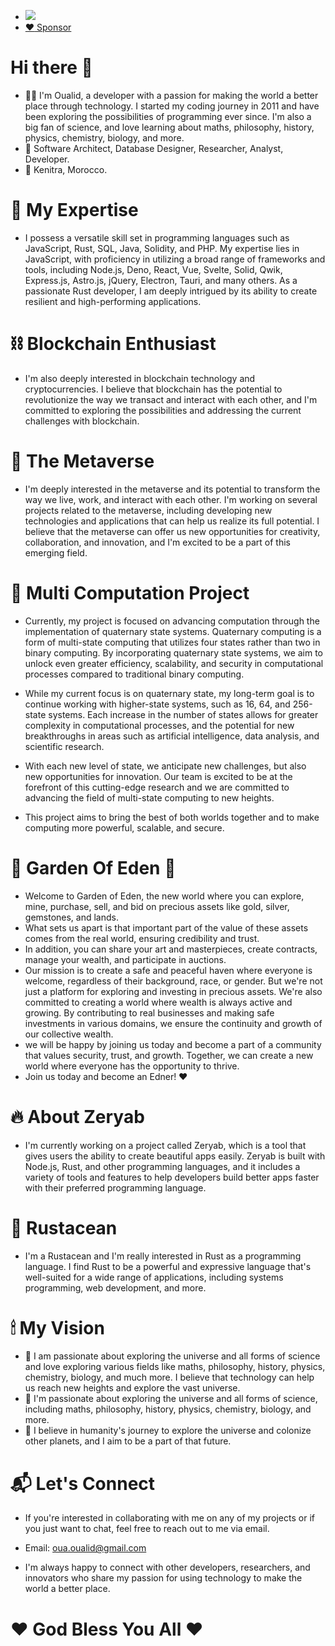 - [![](https://img.shields.io/static/v1?label=Sponsor&message=%E2%9D%A4&logo=GitHub&color=%23fe8e86)](https://github.com/sponsors/ouarrho)
- [:heart: Sponsor](https://github.com/sponsors/ouarrho)

# Hi there 👋
- 👨‍💻 I'm Oualid, a developer with a passion for making the world a better place through technology. I started my coding journey in 2011 and have been exploring the possibilities of programming ever since. I'm also a big fan of science, and love learning about maths, philosophy, history, physics, chemistry, biology, and more.
- 🏢 Software Architect, Database Designer, Researcher, Analyst, Developer.
- 📍 Kenitra, Morocco.

# 🥇 My Expertise
- I possess a versatile skill set in programming languages such as JavaScript, Rust, SQL, Java, Solidity, and PHP. My expertise lies in JavaScript, with proficiency in utilizing a broad range of frameworks and tools, including Node.js, Deno, React, Vue, Svelte, Solid, Qwik, Express.js, Astro.js, jQuery, Electron, Tauri, and many others. As a passionate Rust developer, I am deeply intrigued by its ability to create resilient and high-performing applications.

# ⛓️ Blockchain Enthusiast
- I'm also deeply interested in blockchain technology and cryptocurrencies. I believe that blockchain has the potential to revolutionize the way we transact and interact with each other, and I'm committed to exploring the possibilities and addressing the current challenges with blockchain.

# 🥽 The Metaverse
- I'm deeply interested in the metaverse and its potential to transform the way we live, work, and interact with each other. I'm working on several projects related to the metaverse, including developing new technologies and applications that can help us realize its full potential. I believe that the metaverse can offer us new opportunities for creativity, collaboration, and innovation, and I'm excited to be a part of this emerging field.

# 🔳 Multi Computation Project
- Currently, my project is focused on advancing computation through the implementation of quaternary state systems. Quaternary computing is a form of multi-state computing that utilizes four states rather than two in binary computing. By incorporating quaternary state systems, we aim to unlock even greater efficiency, scalability, and security in computational processes compared to traditional binary computing.

- While my current focus is on quaternary state, my long-term goal is to continue working with higher-state systems, such as 16, 64, and 256-state systems. Each increase in the number of states allows for greater complexity in computational processes, and the potential for new breakthroughs in areas such as artificial intelligence, data analysis, and scientific research.

- With each new level of state, we anticipate new challenges, but also new opportunities for innovation. Our team is excited to be at the forefront of this cutting-edge research and we are committed to advancing the field of multi-state computing to new heights.

- This project aims to bring the best of both worlds together and to make computing more powerful, scalable, and secure.

# 🌳 Garden Of Eden 🍎
- Welcome to Garden of Eden, the new world where you can explore, mine, purchase, sell, and bid on precious assets like gold, silver, gemstones, and lands. 
- What sets us apart is that important part of the value of these assets comes from the real world, ensuring credibility and trust. 
- In addition, you can share your art and masterpieces, create contracts, manage your wealth, and participate in auctions. 
- Our mission is to create a safe and peaceful haven where everyone is welcome, regardless of their background, race, or gender. But we're not just a platform for exploring and investing in precious assets. We're also committed to creating a world where wealth is always active and growing. By contributing to real businesses and making safe investments in various domains, we ensure the continuity and growth of our collective wealth. 
- we will be happy by joining us today and become a part of a community that values security, trust, and growth. Together, we can create a new world where everyone has the opportunity to thrive. 
- Join us today and become an Edner! ❤️

# 🔥 About Zeryab
- I'm currently working on a project called Zeryab, which is a tool that gives users the ability to create beautiful apps easily. Zeryab is built with Node.js, Rust, and other programming languages, and it includes a variety of tools and features to help developers build better apps faster with their preferred programming language.

# 🦞 Rustacean
- I'm a Rustacean and I'm really interested in Rust as a programming language. I find Rust to be a powerful and expressive language that's well-suited for a wide range of applications, including systems programming, web development, and more.

# 🕯 My Vision
- 🔭 I am passionate about exploring the universe and all forms of science and love exploring various fields like maths, philosophy, history, physics, chemistry, biology, and much more. I believe that technology can help us reach new heights and explore the vast universe.
- 🌟 I'm passionate about exploring the universe and all forms of science, including maths, philosophy, history, physics, chemistry, biology, and more.
- 🌌 I believe in humanity's journey to explore the universe and colonize other planets, and I aim to be a part of that future.

# 📬 Let's Connect
- If you're interested in collaborating with me on any of my projects or if you just want to chat, feel free to reach out to me via email.
* Email: oua.oualid@gmail.com

- I'm always happy to connect with other developers, researchers, and innovators who share my passion for using technology to make the world a better place.

# ❤ God Bless You All ❤